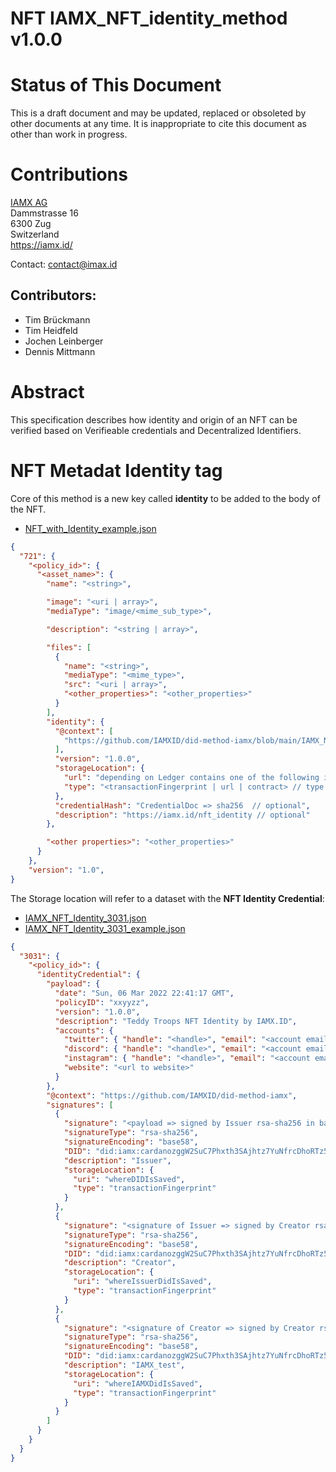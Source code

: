 # NFT IAMX_NFT_identity_method v1.0.0

# Status of This Document

This is a draft document and may be updated, replaced or obsoleted by other documents at any time. It is inappropriate to cite this document as other than work in progress.

# Contributions

[IAMX AG](https://iamx.id/)  
Dammstrasse 16  
6300 Zug  
Switzerland  
<https://iamx.id/>

Contact: <contact@imax.id>

## Contributors:

- Tim Brückmann
- Tim Heidfeld
- Jochen Leinberger
- Dennis Mittmann

# Abstract

This specification describes how identity and origin of an NFT can be verified based on Verifieable credentials and Decentralized Identifiers.

# NFT Metadat Identity tag

Core of this method is a new key called **identity** to be added to the body of the NFT.

- [NFT_with_Identity_example.json](./NFT_with_Identity_example.json)

```JSON
{
  "721": {
    "<policy_id>": {
      "<asset_name>": {
        "name": "<string>",

        "image": "<uri | array>",
        "mediaType": "image/<mime_sub_type>",

        "description": "<string | array>",

        "files": [
          {
            "name": "<string>",
            "mediaType": "<mime_type>",
            "src": "<uri | array>",
            "<other_properties>": "<other_properties>"
          }
        ],
        "identity": {
          "@context": [
            "https://github.com/IAMXID/did-method-iamx/blob/main/IAMX_NFT_identity_method.md"
          ],
          "version": "1.0.0",
          "storageLocation": {
            "url": "depending on Ledger contains one of the following informations: fingerprint | url | tokenID",
            "type": "<transactionFingerprint | url | contract> // type of location"
          },
          "credentialHash": "CredentialDoc => sha256  // optional",
          "description": "https://iamx.id/nft_identity // optional"
        },

        "<other properties>": "<other_properties>"
      }
    },
    "version": "1.0",
}

```

The Storage location will refer to a dataset with the **NFT Identity Credential**:

- [IAMX_NFT_Identity_3031.json](./IAMX_NFT_Identity_3031.json)
- [IAMX_NFT_Identity_3031_example.json](./IAMX_NFT_Identity_3031_example.json)

```JSON
{
  "3031": {
    "<policy_id>": {
      "identityCredential": {
        "payload": {
          "date": "Sun, 06 Mar 2022 22:41:17 GMT",
          "policyID": "xxyyzz",
          "version": "1.0.0",
          "description": "Teddy Troops NFT Identity by IAMX.ID",
          "accounts": {
            "twitter": { "handle": "<handle>", "email": "<account email>" },
            "discord": { "handle": "<handle>", "email": "<account email>" },
            "instagram": { "handle": "<handle>", "email": "<account email>" },
            "website": "<url to website>"
          }
        },
        "@context": "https://github.com/IAMXID/did-method-iamx",
        "signatures": [
          {
            "signature": "<payload => signed by Issuer rsa-sha256 in base58 encoding>",
            "signatureType": "rsa-sha256",
            "signatureEncoding": "base58",
            "DID": "did:iamx:cardanozggW2SuC7Phxth3SAjhtz7YuNfrcDhoRTz5WrSZ2xh38BTwf",
            "description": "Issuer",
            "storageLocation": {
              "uri": "whereDIDIsSaved",
              "type": "transactionFingerprint"
            }
          },
          {
            "signature": "<signature of Issuer => signed by Creator rsa-sha256 in base58 encoding>",
            "signatureType": "rsa-sha256",
            "signatureEncoding": "base58",
            "DID": "did:iamx:cardanozggW2SuC7Phxth3SAjhtz7YuNfrcDhoRTz5WrSZ2xh38BTwf",
            "description": "Creator",
            "storageLocation": {
              "uri": "whereIssuerDidIsSaved",
              "type": "transactionFingerprint"
            }
          },
          {
            "signature": "<signature of Creator => signed by Creator rsa-sha256 in base58 encoding>",
            "signatureType": "rsa-sha256",
            "signatureEncoding": "base58",
            "DID": "did:iamx:cardanozggW2SuC7Phxth3SAjhtz7YuNfrcDhoRTz5WrSZ2xh38BTwf",
            "description": "IAMX_test",
            "storageLocation": {
              "uri": "whereIAMXDidIsSaved",
              "type": "transactionFingerprint"
            }
          }
        ]
      }
    }
  }
}
```
